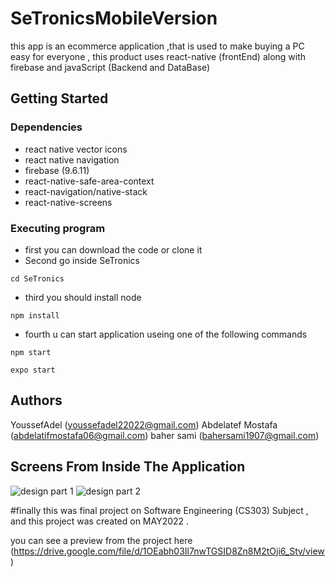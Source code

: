 # SeTronicsMobileVersion

this app is an ecommerce application ,that is used to make buying a PC easy for everyone ,
this product uses react-native (frontEnd) along with firebase and javaScript (Backend and DataBase)

## Getting Started

### Dependencies

* react native vector icons
* react native navigation
* firebase (9.6.11)
* react-native-safe-area-context
* react-navigation/native-stack
* react-native-screens

### Executing program

* first you can download the code or clone it
* Second go inside SeTronics
```
cd SeTronics
```
* third you should install node
```
npm install
```
* fourth u can start application useing one of the following commands
```
npm start
```
```
expo start
```

## Authors

YoussefAdel (youssefadel22022@gmail.com)
Abdelatef Mostafa (abdelatifmostafa06@gmail.com)
baher sami (bahersami1907@gmail.com)

## Screens From Inside The Application

![design part 1](https://i.ibb.co/9c5qX60/my-design.png)
![design part 2](https://i.ibb.co/zRHfJnb/my-design-1.png)

#finally this was final project on Software Engineering (CS303) Subject , and this project was created on MAY2022 .

you can see a preview from the project here (https://drive.google.com/file/d/1OEabh03Il7nwTGSID8Zn8M2tOji6_Stv/view)
